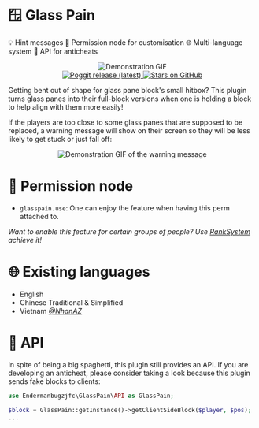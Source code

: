 <!-- btw this is directly based on multiworld's readme thats why they look alike lol -->
# 🪟 Glass Pain
💡 Hint messages
🔐 Permission node for customisation
🌐 Multi-language system
🔌 API for anticheats

<p align="center">
  <img alt="Demonstration GIF" src="https://github.com/Endermanbugzjfc/GlassPain/assets/53002741/7f0525f1-c473-4a96-b1ea-15ed0dd176bf"><br>
  <a href="https://poggit.pmmp.io/p/GlassPain">  
    <img alt="Poggit release (latest)" src="https://poggit.pmmp.io/shield.downloads/GlassPain?style=for-the-badge">  
  </a>
  <a href="https://github.com/Endermanbugzjfc/GlassPain">  
    <img alt="Stars on GitHub" src="https://img.shields.io/github/stars/Endermanbugzjfc/GlassPain?style=for-the-badge">
  </a>
</p>

Getting bent out of shape for glass pane block's small hitbox?
This plugin turns glass panes into their full-block versions when one is holding a block to help align with them more easily!

If the players are too close to some glass panes that are supposed to be replaced,
a warning message will show on their screen so they will be less likely to get stuck or just fall off:
<p align="center">
  <img alt="Demonstration GIF of the warning message" src="https://github.com/Endermanbugzjfc/GlassPain/assets/53002741/4f811744-3df4-43b9-8aa4-bb1fcbe7ca26"><br>
</p>

# 🔐 Permission node
- `glasspain.use`: One can enjoy the feature when having this perm attached to.

*Want to enable this feature for certain groups of people? Use [RankSystem](https://poggit.pmmp.io/p/RankSystem/) achieve it!*

# 🌐 Existing languages
- English
- Chinese Traditional & Simplified
- Vietnam *[@NhanAZ](https://github.com/NhanAZ)*

# 🔌 API
In spite of being a big spaghetti, this plugin still provides an API.
If you are developing an anticheat, please consider taking a look because this plugin sends fake blocks to clients:
```php
use Endermanbugzjfc\GlassPain\API as GlassPain;

$block = GlassPain::getInstance()->getClientSideBlock($player, $pos);
...
```

